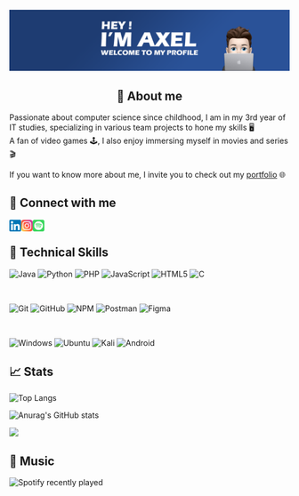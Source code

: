 <p align="center">
  <a href="images/banner.png" target="_blank" rel="noreferrer"><img src="images/banner.png" alt="my banner"></a>
</p>

<h2 align="center">
👤 About me
</h2>

Passionate about computer science since childhood, I am in my 3rd year of IT studies, specializing in various team projects to hone my skills 🖥️
<br>
A fan of video games 🕹️, I also enjoy immersing myself in movies and series 🎬


If you want to know more about me, I invite you to check out my <a href='https://axelfrache.github.io/'>portfolio</a> 🌐

## 🤝 Connect with me

<a href="https://www.linkedin.com/in/axel-frache"><img align="left" src="images/linkedin.png" alt="axel-frache | LinkedIn" width="21px"/></a>
<a href="https://instagram.com/axelfrch"><img align="left" src="images/instagram.png" alt="axelfrch | Instagram" width="21px"/></a>
<a href="https://open.spotify.com/user/21gkotrpjlxzbrv3k37z2y3ni?si=578bafbe296a40ed"><img align="left" src="images/spotify.png" alt="Axel Frache | Spotify" width="21px"/></a>
</br>


## 💼 Technical Skills

![Java](https://img.shields.io/badge/java-%23ED8B00.svg?style=for-the-badge&logo=openjdk&logoColor=white)
![Python](https://img.shields.io/badge/python-3670A0?style=for-the-badge&logo=python&logoColor=ffdd54)
![PHP](https://img.shields.io/badge/php-%23777BB4.svg?style=for-the-badge&logo=php&logoColor=white)
![JavaScript](https://img.shields.io/badge/javascript-%23323330.svg?style=for-the-badge&logo=javascript&logoColor=%23F7DF1E)
![HTML5](https://img.shields.io/badge/html5-%23E34F26.svg?style=for-the-badge&logo=html5&logoColor=white)
![C](https://img.shields.io/badge/c-%2300599C.svg?style=for-the-badge&logo=c&logoColor=white)

<br>

![Git](https://img.shields.io/badge/git-%23F05033.svg?style=for-the-badge&logo=git&logoColor=white)
![GitHub](https://img.shields.io/badge/github-%23121011.svg?style=for-the-badge&logo=github&logoColor=white)
![NPM](https://img.shields.io/badge/NPM-%23000000.svg?style=for-the-badge&logo=npm&logoColor=white)
![Postman](https://img.shields.io/badge/Postman-FF6C37?style=for-the-badge&logo=postman&logoColor=white)
![Figma](https://img.shields.io/badge/figma-%23F24E1E.svg?style=for-the-badge&logo=figma&logoColor=white)

<br>

![Windows](https://img.shields.io/badge/Windows-0078D6?style=for-the-badge&logo=windows&logoColor=white)
![Ubuntu](https://img.shields.io/badge/Ubuntu-E95420?style=for-the-badge&logo=ubuntu&logoColor=white)
![Kali](https://img.shields.io/badge/Kali-268BEE?style=for-the-badge&logo=kalilinux&logoColor=white)
![Android](https://img.shields.io/badge/Android-3DDC84?style=for-the-badge&logo=android&logoColor=white)

## 📈 Stats

![Top Langs](https://github-readme-stats.vercel.app/api/top-langs/?username=axelfrache&layout=compact&theme=cobalt)

![Anurag's GitHub stats](https://github-readme-stats.vercel.app/api?username=axelfrache&theme=cobalt)

![](https://komarev.com/ghpvc/?username=your-github-axelfrache&color=blue)

## 🎵 Music

![Spotify recently played](https://spotify-recently-played-readme.vercel.app/api?user=21gkotrpjlxzbrv3k37z2y3ni&count=1)

